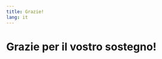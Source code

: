```yaml
---
title: Grazie!
lang: it
---
```

<div class="text-xs-center">
	<h1 class="display-3">Grazie per il vostro sostegno!</h1>
</div>
